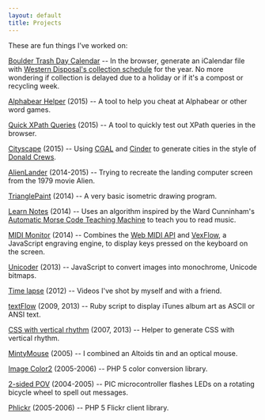 ```yaml
---
layout: default
title: Projects
---
```

These are fun things I’ve worked on:

[Boulder Trash Day Calendar](2015) -- In the browser, generate an iCalendar file
with [Western Disposal's collection schedule](http://www.westerndisposal.com/collection-schedule/)
for the year. No more wondering if collection is delayed due to a holiday or if
it's a compost or recycling week.

[Alphabear Helper](/tools/alphabear-helper/) (2015) -- A tool to help you cheat
at Alphabear or other word games.

[Quick XPath Queries](/tools/xpath/) (2015) -- A tool to quickly test out XPath
queries in the browser.

[Cityscape](https://github.com/drewish/Cityscape) (2015) -- Using [CGAL](http://www.cgal.org/)
and [Cinder](http://libcinder.org/) to generate cities in the style of [Donald
Crews](http://www.amazon.com/Flying-Donald-Crews/dp/0688092357).

[AlienLander](https://github.com/drewish/AlienLander) (2014-2015) -- Trying to
recreate the landing computer screen from the 1979 movie Alien.

[TrianglePaint](https://github.com/drewish/TrianglePaint) (2014) -- A very basic
isometric drawing program.

[Learn Notes](/projects/notes) (2014) -- Uses an algorithm inspired by the Ward
Cunninham's [Automatic Morse Code Teaching Machine](http://c2.com/morse/) to
teach you to read music.

[MIDI Monitor](/projects/midi-monitor) (2014) -- Combines the [Web MIDI API](http://www.w3.org/TR/webmidi/)
and [VexFlow](http://www.vexflow.com/docs/tutorial.html), a JavaScript engraving
engine, to display keys pressed on the keyboard on the screen.

[Unicoder](/projects/unicoder) (2013) -- JavaScript to convert images into
monochrome, Unicode bitmaps.

[Time lapse](/projects/time-lapse/) (2012) -- Videos I've shot by myself and
with a friend.

[textFlow](/projects/textFlow/) (2009, 2013) -- Ruby script to display iTunes album art as
ASCII or ANSI text.

[CSS with vertical rhythm](/tools/vertical-rhythm/) (2007, 2013) -- Helper to
generate CSS with vertical rhythm.

[MintyMouse](https://www.flickr.com/photos/drewish/sets/72157649736835306/) (2005) --
I combined an Altoids tin and an optical mouse.

[Image Color2](/projects/pear/Image_Color2) (2005-2006) -- PHP 5 color
conversion library.

[2-sided POV](/projects/2-sided-pov/) (2004-2005) -- PIC microcontroller flashes
LEDs on a rotating bicycle wheel to spell out messages.

[Phlickr](/projects/phlickr/) (2005-2006) -- PHP 5 Flickr client library.

